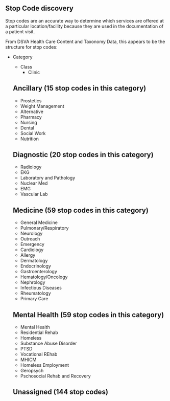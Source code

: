 ## Stop Code discovery

Stop codes are an accurate way to determine which services are offered at a particular location/facility because they are used in the documentation of a patient visit. 


From DSVA Health Care Content and Taxonomy Data, this appears to be the structure for stop codes:
- Category
  - Class
    - Clinic
    
  ## Ancillary (15 stop codes in this category)
    - Prostetics
    - Weight Management
    - Alternative
    - Pharmacy
    - Nursing
    - Dental
    - Social Work
    - Nutrition
  ## Diagnostic  (20 stop codes in this category)
    - Radiology
    - EKG
    - Laboratory and Pathology
    - Nuclear Med
    - EMG
    - Vascular Lab
  ## Medicine  (59 stop codes in this category)
    - General Medicine
    - Pulmonary/Respiratory
    - Neurology
    - Outreach
    - Emergency
    - Cardiology
    - Allergy
    - Dermatology
    - Endocrinology
    - Gastroenterology
    - Hematology/Oncology
    - Nephrology
    - Infectious Diseases
    - Rheumatology
    - Primary Care
  ## Mental Health (59 stop codes in this category)
    - Mental Health
    - Residential Rehab
    - Homeless
    - Substance Abuse Disorder
    - PTSD
    - Vocational REhab
    - MHICM
    - Homeless Employment
    - Geropsych
    - Pschosocial Rehab and Recovery
  
  ## Unassigned (144 stop codes)
    
  
